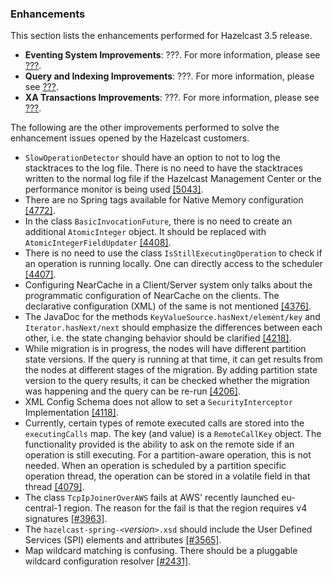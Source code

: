 
### Enhancements

This section lists the enhancements performed for Hazelcast 3.5 release.

- **Eventing System Improvements**: ???. For more information, please see [???](#???).
- **Query and Indexing Improvements**: ???. For more information, please see [???](#???).
- **XA Transactions Improvements**: ???. For more information, please see [???](#???).
 

The following are the other improvements performed to solve the enhancement issues opened by the Hazelcast customers.
 
- `SlowOperationDetector` should have an option to not to log the stacktraces to the log file. There is no need to have the stacktraces written to the normal log file if the Hazelcast Management Center or the performance monitor is being used [[5043]](https://github.com/hazelcast/hazelcast/issues/5043).
- There are no Spring tags available for Native Memory configuration [[4772]](https://github.com/hazelcast/hazelcast/issues/4772).
- In the class `BasicInvocationFuture`, there is no need to create an additional `AtomicInteger` object. It should be
replaced with `AtomicIntegerFieldUpdater` [[4408]](https://github.com/hazelcast/hazelcast/issues/4408).
- There is no need to use the class `IsStillExecutingOperation` to check if an operation is running locally. One
can directly access to the scheduler [[4407]](https://github.com/hazelcast/hazelcast/issues/4407).
- Configuring NearCache in a Client/Server system only talks about the programmatic configuration of NearCache on
the clients. The declarative configuration (XML) of the same is not
mentioned [[4376]](https://github.com/hazelcast/hazelcast/issues/4376).
- The JavaDoc for the methods `KeyValueSource.hasNext/element/key` and `Iterator.hasNext/next` should emphasize
the differences between each other, i.e. the state changing behavior should be
clarified [[4218]](https://github.com/hazelcast/hazelcast/issues/4218).
- While migration is in progress, the nodes will have different partition state versions. If the query is running
at that time, it can get results from the nodes at different stages of the migration. By adding partition state
version to the query results, it can be checked whether the migration was happening and the query can be
re-run [[4206]](https://github.com/hazelcast/hazelcast/issues/4206).
- XML Config Schema does not allow to set a `SecurityInterceptor`
Implementation [[4118]](https://github.com/hazelcast/hazelcast/issues/4118).
- Currently, certain types of remote executed calls are stored into the `executingCalls` map. The key
(and value) is a `RemoteCallKey` object. The functionality provided is the ability to ask on the remote side
if an operation is still executing. For a partition-aware operation, this is not needed. When an operation is
scheduled by a partition specific operation thread, the operation can be stored in a volatile field in that
thread [[4079]](https://github.com/hazelcast/hazelcast/issues/4079).
- The class `TcpIpJoinerOverAWS` fails at AWS' recently launched eu-central-1 region. The reason for the fail is
that the region requires v4 signatures [[#3963]](https://github.com/hazelcast/hazelcast/issues/3963).
- The `hazelcast-spring-<`*version*`>.xsd` should include the User Defined Services (SPI) elements and
attributes [[#3565]](https://github.com/hazelcast/hazelcast/issues/3565).
- Map wildcard matching is confusing. There should be a pluggable wildcard configuration
resolver [[#2431]](https://github.com/hazelcast/hazelcast/issues/2431).

